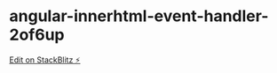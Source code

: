 # angular-innerhtml-event-handler-2of6up

[Edit on StackBlitz ⚡️](https://stackblitz.com/edit/angular-innerhtml-event-handler-2of6up)
